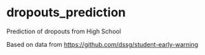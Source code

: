 <!-- 4 -->
<!-- 1 -->
# dropouts_prediction
Prediction of dropouts from High School
<!-- 2 -->
Based on data from https://github.com/dssg/student-early-warning

<!-- 3 -->

